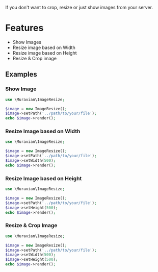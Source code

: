 If you don't want to crop, resize or just show images from your server.

# Features

- Show Images
- Resize image based on Width
- Resize image based on Height
- Resize & Crop image

## Examples

### Show Image

```php
use \Muravian\ImageResize;

$image = new ImageResize();
$image->setPath('../path/to/your/file');
echo $image->render();
```

### Resize Image based on Width

```php
use \Muravian\ImageResize;

$image = new ImageResize();
$image->setPath('../path/to/your/file');
$image->setWidth(500);
echo $image->render();
```

### Resize Image based on Height

```php
use \Muravian\ImageResize;

$image = new ImageResize();
$image->setPath('../path/to/your/file');
$image->setHeight(500);
echo $image->render();
```

### Resize & Crop Image

```php
use \Muravian\ImageResize;

$image = new ImageResize();
$image->setPath('../path/to/your/file');
$image->setWidth(500);
$image->setHeight(500);
echo $image->render();
```
